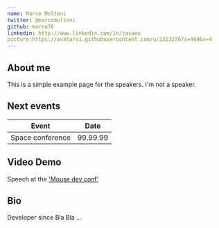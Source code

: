 ```yaml
---
name: Marco Molteni
twitter: @marcomolteni
github: marco76
linkedin: http://www.linkedin.com/in/javaee
picture:https://avatars1.githubusercontent.com/u/1313276?s=460&v=4
---
```


## About me
This is a simple example page for the speakers. I'm not a speaker.

## Next events

|Event|Date|
|---|---|
|Space conference|99.99.99

## Video Demo

Speech at the ['Mouse dev conf'](https://www.youtube.com/watch?v=eqtdPLZkllA&t=15s)

## Bio

Developer since Bla Bla ...
